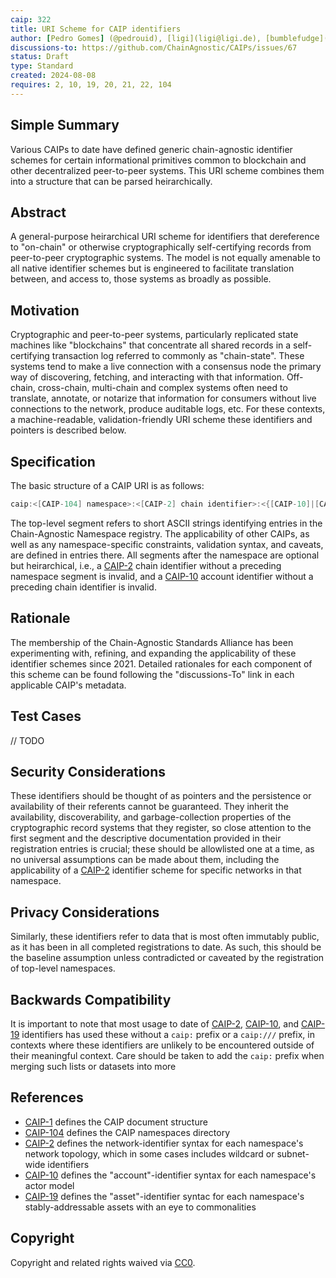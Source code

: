 ```yaml
---
caip: 322
title: URI Scheme for CAIP identifiers
author: [Pedro Gomes] (@pedrouid), [ligi](ligi@ligi.de), [bumblefudge](@bumblefudge)
discussions-to: https://github.com/ChainAgnostic/CAIPs/issues/67
status: Draft
type: Standard
created: 2024-08-08
requires: 2, 10, 19, 20, 21, 22, 104
---
```


## Simple Summary

Various CAIPs to date have defined generic chain-agnostic identifier schemes for certain informational primitives common to blockchain and other decentralized peer-to-peer systems.
This URI scheme combines them into a structure that can be parsed heirarchically.

## Abstract

A general-purpose heirarchical URI scheme for identifiers that dereference to "on-chain" or otherwise cryptographically self-certifying records from peer-to-peer cryptographic systems.
The model is not equally amenable to all native identifier schemes but is engineered to facilitate translation between, and access to, those systems as broadly as possible.

## Motivation

Cryptographic and peer-to-peer systems, particularly replicated state machines like "blockchains" that concentrate all shared records in a self-certifying transaction log referred to commonly as "chain-state".
These systems tend to make a live connection with a consensus node the primary way of discovering, fetching, and interacting with that information.
Off-chain, cross-chain, multi-chain and complex systems often need to translate, annotate, or notarize that information for consumers without live connections to the network, produce auditable logs, etc.
For these contexts, a machine-readable, validation-friendly URI scheme these identifiers and pointers is described below.

## Specification

The basic structure of a CAIP URI is as follows:

```c
caip:<[CAIP-104] namespace>:<[CAIP-2] chain identifier>:<{[CAIP-10]|[CAIP-19]} on-chain identifier>
```

The top-level segment refers to short ASCII strings identifying entries in the Chain-Agnostic Namespace registry.
The applicability of other CAIPs, as well as any namespace-specific constraints, validation syntax, and caveats, are defined in entries there.
All segments after the namespace are optional but heirarchical, i.e., a [CAIP-2][] chain identifier without a preceding namespace segment is invalid, and a [CAIP-10][] account identifier without a preceding chain identifier is invalid.

## Rationale

The membership of the Chain-Agnostic Standards Alliance has been experimenting with, refining, and expanding the applicability of these identifier schemes since 2021.
Detailed rationales for each component of this scheme can be found following the "discussions-To" link in each applicable CAIP's metadata.

## Test Cases

// TODO

## Security Considerations

These identifiers should be thought of as pointers and the persistence or availability of their referents cannot be guaranteed.
They inherit the availability, discoverability, and garbage-collection properties of the cryptographic record systems that they register, so close attention to the first segment and the descriptive documentation provided in their registration entries is crucial;
these should be allowlisted one at a time, as no universal assumptions can be made about them, including the applicability of a [CAIP-2][] identifier scheme for specific networks in that namespace.

## Privacy Considerations

Similarly, these identifiers refer to data that is most often immutably public, as it has been in all completed registrations to date.
As such, this should be the baseline assumption unless contradicted or caveated by the registration of top-level namespaces.

## Backwards Compatibility

It is important to note that most usage to date of [CAIP-2][], [CAIP-10][], and [CAIP-19][] identifiers has used these without a `caip:` prefix or a `caip:///` prefix, in contexts where these identifiers are unlikely to be encountered outside of their meaningful context.
Care should be taken to add the `caip:` prefix when merging such lists or datasets into more 

## References 
<!--Links to external resources that help understanding the CAIP better. This can e.g. be links to existing implementations. See CONTRIBUTING.md#style-guide . -->

- [CAIP-1][] defines the CAIP document structure
- [CAIP-104][] defines the CAIP namespaces directory
- [CAIP-2][] defines the network-identifier syntax for each namespace's network topology, which in some cases includes wildcard or subnet-wide identifiers
- [CAIP-10][] defines the "account"-identifier syntax for each namespace's actor model
- [CAIP-19][] defines the "asset"-identifier syntac for each namespace's stably-addressable assets with an eye to commonalities


[CAIP-1]: https://ChainAgnostic.org/CAIPs/caip-1
[CAIP-2]: https://ChainAgnostic.org/CAIPs/caip-2
[CAIP-10]: https://ChainAgnostic.org/CAIPs/caip-10
[CAIP-19]: https://ChainAgnostic.org/CAIPs/caip-19
[CAIP-104]: https://ChainAgnostic.org/CAIPs/caip-104

## Copyright
Copyright and related rights waived via [CC0](../LICENSE).
